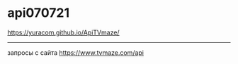 # api070721

https://yuracom.github.io/ApiTVmaze/

----------------------------
запросы с сайта 
https://www.tvmaze.com/api
